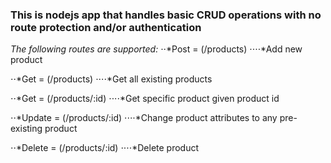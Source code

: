 ### This is nodejs app that handles basic CRUD operations with no route protection and/or authentication

*The following routes are supported:*
⋅⋅*Post = (/products)
⋅⋅⋅⋅*Add new product

⋅⋅*Get = (/products)
⋅⋅⋅⋅*Get all existing products

⋅⋅*Get = (/products/:id)
⋅⋅⋅⋅*Get specific product given product id

⋅⋅*Update = (/products/:id)
⋅⋅⋅⋅*Change product attributes to any pre-existing product

⋅⋅*Delete = (/products/:id)
⋅⋅⋅⋅*Delete product







